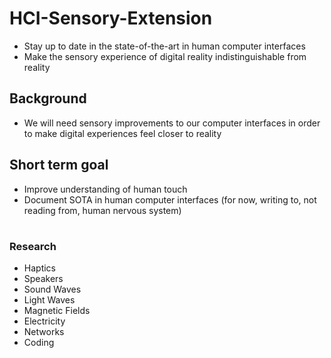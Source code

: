 # HCI-Sensory-Extension
* Stay up to date in the state-of-the-art in human computer interfaces
* Make the sensory experience of digital reality indistinguishable from reality

## Background
* We will need sensory improvements to our computer interfaces in order to make digital experiences feel closer to reality

## Short term goal
* Improve understanding of human touch
* Document SOTA in human computer interfaces (for now, writing to, not reading from, human nervous system)

#
### Research
* Haptics
* Speakers
* Sound Waves
* Light Waves
* Magnetic Fields
* Electricity
* Networks
* Coding
